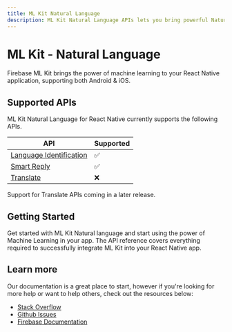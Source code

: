 ```yaml
---
title: ML Kit Natural Language
description: ML Kit Natural Language APIs lets you bring powerful Natural Language machine learning features into your React Native app.
---
```


# ML Kit - Natural Language

Firebase ML Kit brings the power of machine learning to your React Native application, supporting both Android & iOS.

<Youtube id="ejrn_JHksws" />

## Supported APIs

ML Kit Natural Language for React Native currently supports the following APIs.

| API                                 | Supported |
|-------------------------------------|-----------|
| [Language Identification](https://firebase.google.com/docs/ml-kit/identify-languages)             | ✅        |
| [Smart Reply](https://firebase.google.com/docs/ml-kit/generate-smart-replies)                         | ✅        |
| [Translate](https://firebase.google.com/docs/ml-kit/translation)                           | ❌        |

Support for Translate APIs coming in a later release.

## Getting Started

<Grid columns="2">
	<Block
		icon="build"
		color="#ffc107"
		title="Quick Start"
		to="/quick-start"
	>
    Get started with ML Kit Natural language and start using the power of Machine Learning in your app.
	</Block>
  <Block
		icon="layers"
		color="#03A9F4"
		title="Reference"
		to="/reference"
	>
    The API reference covers everything required to successfully integrate ML Kit into your React Native app.
	</Block>
</Grid>

## Learn more

Our documentation is a great place to start, however if you're looking for more help or want to help others,
check out the resources below:

- [Stack Overflow](https://stackoverflow.com/questions/tagged/react-native-firebase-mlkit)
- [Github Issues](https://github.com/invertase/react-native-firebase/issues?utf8=%E2%9C%93&q=is%3Aissue+sort%3Aupdated-desc+label%3Amlkit+)
- [Firebase Documentation](https://firebase.google.com/docs/perf-mon?utm_source=invertase&utm_medium=react-native-firebase&utm_campaign=mlkit)
